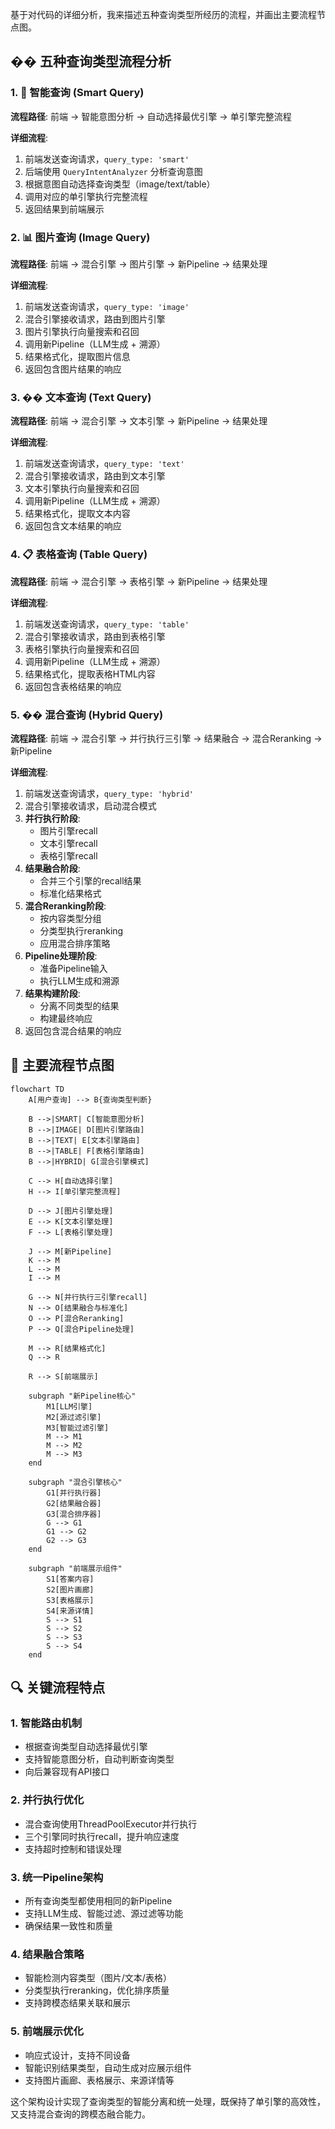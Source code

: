 基于对代码的详细分析，我来描述五种查询类型所经历的流程，并画出主要流程节点图。

## �� 五种查询类型流程分析

### 1. 🤖 智能查询 (Smart Query)
**流程路径**: 前端 → 智能意图分析 → 自动选择最优引擎 → 单引擎完整流程

**详细流程**:
1. 前端发送查询请求，`query_type: 'smart'`
2. 后端使用 `QueryIntentAnalyzer` 分析查询意图
3. 根据意图自动选择查询类型（image/text/table）
4. 调用对应的单引擎执行完整流程
5. 返回结果到前端展示

### 2. 📊 图片查询 (Image Query)
**流程路径**: 前端 → 混合引擎 → 图片引擎 → 新Pipeline → 结果处理

**详细流程**:
1. 前端发送查询请求，`query_type: 'image'`
2. 混合引擎接收请求，路由到图片引擎
3. 图片引擎执行向量搜索和召回
4. 调用新Pipeline（LLM生成 + 溯源）
5. 结果格式化，提取图片信息
6. 返回包含图片结果的响应

### 3. �� 文本查询 (Text Query)
**流程路径**: 前端 → 混合引擎 → 文本引擎 → 新Pipeline → 结果处理

**详细流程**:
1. 前端发送查询请求，`query_type: 'text'`
2. 混合引擎接收请求，路由到文本引擎
3. 文本引擎执行向量搜索和召回
4. 调用新Pipeline（LLM生成 + 溯源）
5. 结果格式化，提取文本内容
6. 返回包含文本结果的响应

### 4. 📋 表格查询 (Table Query)
**流程路径**: 前端 → 混合引擎 → 表格引擎 → 新Pipeline → 结果处理

**详细流程**:
1. 前端发送查询请求，`query_type: 'table'`
2. 混合引擎接收请求，路由到表格引擎
3. 表格引擎执行向量搜索和召回
4. 调用新Pipeline（LLM生成 + 溯源）
5. 结果格式化，提取表格HTML内容
6. 返回包含表格结果的响应

### 5. �� 混合查询 (Hybrid Query)
**流程路径**: 前端 → 混合引擎 → 并行执行三引擎 → 结果融合 → 混合Reranking → 新Pipeline

**详细流程**:
1. 前端发送查询请求，`query_type: 'hybrid'`
2. 混合引擎接收请求，启动混合模式
3. **并行执行阶段**:
   - 图片引擎recall
   - 文本引擎recall
   - 表格引擎recall
4. **结果融合阶段**:
   - 合并三个引擎的recall结果
   - 标准化结果格式
5. **混合Reranking阶段**:
   - 按内容类型分组
   - 分类型执行reranking
   - 应用混合排序策略
6. **Pipeline处理阶段**:
   - 准备Pipeline输入
   - 执行LLM生成和溯源
7. **结果构建阶段**:
   - 分离不同类型的结果
   - 构建最终响应
8. 返回包含混合结果的响应

## 🔄 主要流程节点图

```mermaid
flowchart TD
    A[用户查询] --> B{查询类型判断}
    
    B -->|SMART| C[智能意图分析]
    B -->|IMAGE| D[图片引擎路由]
    B -->|TEXT| E[文本引擎路由]
    B -->|TABLE| F[表格引擎路由]
    B -->|HYBRID| G[混合引擎模式]
    
    C --> H[自动选择引擎]
    H --> I[单引擎完整流程]
    
    D --> J[图片引擎处理]
    E --> K[文本引擎处理]
    F --> L[表格引擎处理]
    
    J --> M[新Pipeline]
    K --> M
    L --> M
    I --> M
    
    G --> N[并行执行三引擎recall]
    N --> O[结果融合与标准化]
    O --> P[混合Reranking]
    P --> Q[混合Pipeline处理]
    
    M --> R[结果格式化]
    Q --> R
    
    R --> S[前端展示]
    
    subgraph "新Pipeline核心"
        M1[LLM引擎]
        M2[源过滤引擎]
        M3[智能过滤引擎]
        M --> M1
        M --> M2
        M --> M3
    end
    
    subgraph "混合引擎核心"
        G1[并行执行器]
        G2[结果融合器]
        G3[混合排序器]
        G --> G1
        G1 --> G2
        G2 --> G3
    end
    
    subgraph "前端展示组件"
        S1[答案内容]
        S2[图片画廊]
        S3[表格展示]
        S4[来源详情]
        S --> S1
        S --> S2
        S --> S3
        S --> S4
    end
```

## 🔍 关键流程特点

### 1. **智能路由机制**
- 根据查询类型自动选择最优引擎
- 支持智能意图分析，自动判断查询类型
- 向后兼容现有API接口

### 2. **并行执行优化**
- 混合查询使用ThreadPoolExecutor并行执行
- 三个引擎同时执行recall，提升响应速度
- 支持超时控制和错误处理

### 3. **统一Pipeline架构**
- 所有查询类型都使用相同的新Pipeline
- 支持LLM生成、智能过滤、源过滤等功能
- 确保结果一致性和质量

### 4. **结果融合策略**
- 智能检测内容类型（图片/文本/表格）
- 分类型执行reranking，优化排序质量
- 支持跨模态结果关联和展示

### 5. **前端展示优化**
- 响应式设计，支持不同设备
- 智能识别结果类型，自动生成对应展示组件
- 支持图片画廊、表格展示、来源详情等

这个架构设计实现了查询类型的智能分离和统一处理，既保持了单引擎的高效性，又支持混合查询的跨模态融合能力。